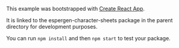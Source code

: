 This example was bootstrapped with [Create React App](https://github.com/facebook/create-react-app).

It is linked to the espergen-character-sheets package in the parent directory for development purposes.

You can run `npm install` and then `npm start` to test your package.

